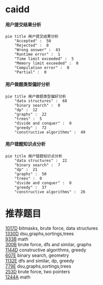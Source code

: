 # caidd

<!-- tabs:start -->



#### **用户提交结果分析**

```mermaid
pie title 用户提交结果分析
    "Accepted" :  50
    "Rejected" :  0
    "Wrong answer" :  43
    "Runtime error" :  1
    "Time limit exceeded" :  5
    "Memory limit exceeded" :  0
    "Compilation error" :  0
    "Partial" :  0
```

#### **用户做题类型偏好分析**

```mermaid
pie title 用户做题类型偏好分析
    "data structures" :  68
    "binary search" :  0
    "dp" :  12
    "graphs" :  22
    "trees" :  5
    "divide and conquer" :  0
    "greedy" :  72
    "constructive algorithms" :  49
```
#### **用户错题知识点分析**

```mermaid
pie title 用户错题知识点分析
    "data structures" :  22
    "binary search" :  7
    "dp" :  21
    "graphs" :  50
    "trees" :  0
    "divide and conquer" :  0
    "greedy" :  37
    "constructive algorithms" :  26
```



<!-- tabs:end -->
# 推荐题目
[1017D](https://codeforces.com/contest/1017/problem/D)		bitmasks,
                        brute force,
                        data structures		  
[1330D](https://codeforces.com/contest/1330/problem/D)		dsu,graphs,sortings,trees		  
[933B](https://codeforces.com/contest/933/problem/B)		math		  
[300B](https://codeforces.com/contest/300/problem/B)		brute force,
                        dfs and similar,
                        graphs		  
[1144D](https://codeforces.com/contest/1144/problem/D)		constructive algorithms,
                        greedy		  
[607E](https://codeforces.com/contest/607/problem/E)		binary search,
                        geometry		  
[1132E](https://codeforces.com/contest/1132/problem/E)		dfs and similar,
                        dp,
                        greedy		  
[779E](https://codeforces.com/contest/779/problem/E)		dsu,graphs,sortings,trees		  
[253D](https://codeforces.com/contest/253/problem/D)		brute force,
                        two pointers		  
[1244A](https://codeforces.com/contest/1244/problem/A)		math		  
